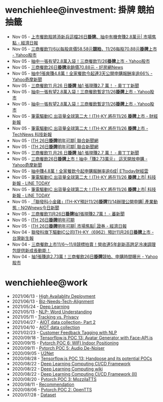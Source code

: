 # wenchiehlee@investment: 掛牌 競拍 抽籤 

<!-- rss start -->
- Nov 05 - [上市餐飲股將添新兵這檔26日<b>掛牌</b>、抽中有機會賺2.8萬元| 市場焦點 - 經濟日報](https://www.google.com/url?rct=j&sa=t&url=https://money.udn.com/money/story/5607/8339386&ct=ga&cd=CAIyIGMyMDFhNDU4NzAzY2ViODg6Y29tLnR3OnpoLVRXOlRX&usg=AOvVaw1arWOV7HXzL-oB_2Maf_Tf)
- Nov 05 - [三商餐飲11/6以每股底價58.58元<b>競拍</b>，11/26每股70.88元<b>掛牌</b>上市 - Yahoo股市](https://www.google.com/url?rct=j&sa=t&url=https://tw.stock.yahoo.com/news/%25E4%25B8%2589%25E5%2595%2586%25E9%25A4%2590%25E9%25A3%25B211-6%25E4%25BB%25A5%25E6%25AF%258F%25E8%2582%25A1%25E5%25BA%2595%25E5%2583%25B958-58%25E5%2585%2583%25E7%25AB%25B6%25E6%258B%258D-11-26%25E6%25AF%258F%25E8%2582%25A170-232543182.html&ct=ga&cd=CAIyIGMyMDFhNDU4NzAzY2ViODg6Y29tLnR3OnpoLVRXOlRX&usg=AOvVaw09prPse3mVEmoZjhd514kv)
- Nov 05 - [抽中一張有望2.8萬入袋！三商餐飲11/26<b>掛牌</b>上市 - Yahoo股市](https://www.google.com/url?rct=j&sa=t&url=https://tw.stock.yahoo.com/news/%25E6%258A%25BD%25E4%25B8%25AD%25E4%25B8%2580%25E5%25BC%25B5%25E6%259C%2589%25E6%259C%259B28%25E8%2590%25AC%25E5%2585%25A5%25E8%25A2%258B%25EF%25BC%2581%25E4%25B8%2589%25E5%2595%2586%25E9%25A4%2590%25E9%25A3%25B21126%25E6%258E%259B%25E7%2589%258C%25E4%25B8%258A%25E5%25B8%2582-040904104.html&ct=ga&cd=CAIyIDAyOWU0YTc5M2ViOGJkZDQ6Y29tLnR3OnpoLVRXOlRX&usg=AOvVaw3CB3NxEc9RgcGElIEsGdHG)
- Nov 05 - [三商餐飲26日<b>掛牌</b>承銷價70.88元 - 好房網News](https://www.google.com/url?rct=j&sa=t&url=https://news.housefun.com.tw/news/article/162869443470.html&ct=ga&cd=CAIyIDAyOWU0YTc5M2ViOGJkZDQ6Y29tLnR3OnpoLVRXOlRX&usg=AOvVaw02IR0xm-vhOrG0KI2r9k4N)
- Nov 05 - [抽中1張爽賺4.8萬！全家餐飲今起連3天公開申購報酬率逾66% - Yahoo奇摩新聞](https://www.google.com/url?rct=j&sa=t&url=https://tw.news.yahoo.com/%25E6%258A%25BD%25E4%25B8%25AD1%25E5%25BC%25B5%25E7%2588%25BD%25E8%25B3%25BA4-8%25E8%2590%25AC-%25E5%2585%25A8%25E5%25AE%25B6%25E9%25A4%2590%25E9%25A3%25B2%25E4%25BB%258A%25E8%25B5%25B7%25E9%2580%25A33%25E5%25A4%25A9%25E5%2585%25AC%25E9%2596%258B%25E7%2594%25B3%25E8%25B3%25BC-%25E5%25A0%25B1%25E9%2585%25AC%25E7%258E%2587%25E9%2580%25BE66-013900147.html&ct=ga&cd=CAIyIDAyOWU0YTc5M2ViOGJkZDQ6Y29tLnR3OnpoLVRXOlRX&usg=AOvVaw3fBhW7AWcqsnEtL7_wzl3Q)
- Nov 05 - [三商餐飲11 月26 日<b>掛牌</b> 抽1 張現賺2.7 萬！ - 奧丁丁新聞](https://www.google.com/url?rct=j&sa=t&url=https://news.owlting.com/articles/853590&ct=ga&cd=CAIyIDAyOWU0YTc5M2ViOGJkZDQ6Y29tLnR3OnpoLVRXOlRX&usg=AOvVaw3h2TMyGS8pgYUDPiqgiog9)
- Nov 05 - [抽中一張有望2.8萬入袋！三商餐飲暫定11/26<b>掛牌</b>上市 - Yahoo股市](https://www.google.com/url?rct=j&sa=t&url=https://tw.stock.yahoo.com/news/%25E6%258A%25BD%25E4%25B8%25AD%25E4%25B8%2580%25E5%25BC%25B5%25E6%259C%2589%25E6%259C%259B28%25E8%2590%25AC%25E5%2585%25A5%25E8%25A2%258B%25EF%25BC%2581%25E4%25B8%2589%25E5%2595%2586%25E9%25A4%2590%25E9%25A3%25B2%25E6%259A%25AB%25E5%25AE%259A1126%25E6%258E%259B%25E7%2589%258C%25E4%25B8%258A%25E5%25B8%2582-040904870.html&ct=ga&cd=CAIyIGMyMDFhNDU4NzAzY2ViODg6Y29tLnR3OnpoLVRXOlRX&usg=AOvVaw3K7dd_Y8G-o2eD7kiPsasb)
- Nov 05 - [抽中一張有望2.8萬入袋！三商餐飲暫定11/26<b>掛牌</b>上市 - Yahoo股市](https://www.google.com/url?rct=j&sa=t&url=https://tw.stock.yahoo.com/news/%25E6%258A%25BD%25E4%25B8%25AD%25E4%25B8%2580%25E5%25BC%25B5%25E6%259C%2589%25E6%259C%259B28%25E8%2590%25AC%25E5%2585%25A5%25E8%25A2%258B%25EF%25BC%2581%25E4%25B8%2589%25E5%2595%2586%25E9%25A4%2590%25E9%25A3%25B2%25E6%259A%25AB%25E5%25AE%259A1126%25E6%258E%259B%25E7%2589%258C%25E4%25B8%258A%25E5%25B8%2582-040904870.html&ct=ga&cd=CAIyIDAyOWU0YTc5M2ViOGJkZDQ6Y29tLnR3OnpoLVRXOlRX&usg=AOvVaw3K7dd_Y8G-o2eD7kiPsasb)
- Nov 05 - [筆電驅動IC 出貨量全球第二大！ITH-KY 將在11/26 <b>掛牌</b>上市 - 財經新報](https://www.google.com/url?rct=j&sa=t&url=https://finance.technews.tw/2024/11/04/aipc-ith/&ct=ga&cd=CAIyIGMyMDFhNDU4NzAzY2ViODg6Y29tLnR3OnpoLVRXOlRX&usg=AOvVaw1aiUzd-K8VpNxFfid-Ukh3)
- Nov 05 - [筆電驅動IC 出貨量全球第二大！ITH-KY 將在11/26 <b>掛牌</b>上市 - TechNews 科技新報](https://www.google.com/url?rct=j&sa=t&url=https://technews.tw/2024/11/04/aipc-ith/&ct=ga&cd=CAIyIDAyOWU0YTc5M2ViOGJkZDQ6Y29tLnR3OnpoLVRXOlRX&usg=AOvVaw0CRwr5zcz4C0-y5O1MCEDG)
- Nov 05 - [ITH 26日<b>掛牌</b>明年可期| 聯合新聞網](https://www.google.com/url?rct=j&sa=t&url=https://udn.com/news/story/7254/8337364&ct=ga&cd=CAIyIGMyMDFhNDU4NzAzY2ViODg6Y29tLnR3OnpoLVRXOlRX&usg=AOvVaw2yX-Zd8MEIFpH-1WwzLTWw)
- Nov 05 - [ITH 26日<b>掛牌</b>明年可期| 聯合新聞網](https://www.google.com/url?rct=j&sa=t&url=https://udn.com/news/story/7254/8337364&ct=ga&cd=CAIyIDAyOWU0YTc5M2ViOGJkZDQ6Y29tLnR3OnpoLVRXOlRX&usg=AOvVaw2yX-Zd8MEIFpH-1WwzLTWw)
- Nov 05 - [三商餐飲11 月26 日<b>掛牌</b> 抽1 張現賺2.7 萬！ - 奧丁丁新聞](https://www.google.com/url?rct=j&sa=t&url=https://news.owlting.com/articles/853590&ct=ga&cd=CAIyIGMyMDFhNDU4NzAzY2ViODg6Y29tLnR3OnpoLVRXOlRX&usg=AOvVaw3h2TMyGS8pgYUDPiqgiog9)
- Nov 05 - [三商餐飲26日<b>掛牌</b>上市！抽中「賺2.73萬元」 這天開放申購 - Yahoo奇摩新聞](https://www.google.com/url?rct=j&sa=t&url=https://tw.news.yahoo.com/%25E4%25B8%2589%25E5%2595%2586%25E9%25A4%2590%25E9%25A3%25B226%25E6%2597%25A5%25E6%258E%259B%25E7%2589%258C%25E4%25B8%258A%25E5%25B8%2582-%25E6%258A%25BD%25E4%25B8%25AD-%25E8%25B3%25BA2-73%25E8%2590%25AC%25E5%2585%2583-%25E9%2580%2599%25E5%25A4%25A9%25E9%2596%258B%25E6%2594%25BE%25E7%2594%25B3%25E8%25B3%25BC-214000775.html&ct=ga&cd=CAIyIGMyMDFhNDU4NzAzY2ViODg6Y29tLnR3OnpoLVRXOlRX&usg=AOvVaw15Njs_sNhESn3c-JTpk652)
- Nov 05 - [抽中賺4.8萬！全家餐飲今起申購報酬率逾6成| ETtoday財經雲](https://www.google.com/url?rct=j&sa=t&url=https://finance.ettoday.net/news/2848516&ct=ga&cd=CAIyIDAyOWU0YTc5M2ViOGJkZDQ6Y29tLnR3OnpoLVRXOlRX&usg=AOvVaw2KD31nN6_mbfh089RfDK8x)
- Nov 05 - [筆電驅動IC 出貨量全球第二大！ITH-KY 將在11/26 <b>掛牌</b>上市| 科技新報 - LINE TODAY](https://www.google.com/url?rct=j&sa=t&url=https://today.line.me/tw/v2/article/yzNl28v&ct=ga&cd=CAIyIGMyMDFhNDU4NzAzY2ViODg6Y29tLnR3OnpoLVRXOlRX&usg=AOvVaw2nUFAzVdQIIlGwHzV67xaO)
- Nov 05 - [筆電驅動IC 出貨量全球第二大！ITH-KY 將在11/26 <b>掛牌</b>上市| 科技新報 - LINE TODAY](https://www.google.com/url?rct=j&sa=t&url=https://today.line.me/tw/v2/article/yzNl28v&ct=ga&cd=CAIyIDAyOWU0YTc5M2ViOGJkZDQ6Y29tLnR3OnpoLVRXOlRX&usg=AOvVaw2nUFAzVdQIIlGwHzV67xaO)
- Nov 05 - [「聯發科小金雞」ITH-KY預計11/26<b>掛牌</b>11/14辦理公開申購| 產業動態 - NOWnews今日新聞](https://www.google.com/url?rct=j&sa=t&url=https://www.nownews.com/news/6572397&ct=ga&cd=CAIyIDAyOWU0YTc5M2ViOGJkZDQ6Y29tLnR3OnpoLVRXOlRX&usg=AOvVaw1nRHLfvs3hEY-Qt9_aMn9P)
- Nov 05 - [三商餐飲11月26日<b>掛牌</b>抽1張現賺2.7萬！ - 蕃新聞](https://www.google.com/url?rct=j&sa=t&url=https://n.yam.com/Article/20241104800864&ct=ga&cd=CAIyIDAyOWU0YTc5M2ViOGJkZDQ6Y29tLnR3OnpoLVRXOlRX&usg=AOvVaw3A8P9UxpeH-HpZU5MJyEDI)
- Nov 05 - [ITH 26日<b>掛牌</b>明年可期](https://www.google.com/url?rct=j&sa=t&url=https://www.sinotrade.com.tw/richclub/news/6728f68b32ba0c93311d3ada&ct=ga&cd=CAIyIDAyOWU0YTc5M2ViOGJkZDQ6Y29tLnR3OnpoLVRXOlRX&usg=AOvVaw3NTt-8fGr5-tzxETYC5UTy)
- Nov 05 - [ITH 26日<b>掛牌</b>明年可期| 市場焦點| 證券 - 經濟日報](https://www.google.com/url?rct=j&sa=t&url=https://money.udn.com/money/story/5607/8337364&ct=ga&cd=CAIyIDAyOWU0YTc5M2ViOGJkZDQ6Y29tLnR3OnpoLVRXOlRX&usg=AOvVaw2rmzYbESgriIM-QCPupfWo)
- Nov 04 - [聯發科旗下驅動IC公司ITH-KY（6962）預計11月26日<b>掛牌</b>上市 - 台灣新生報](https://www.google.com/url?rct=j&sa=t&url=https://www.tssdnews.com.tw/%3FFID%3D32%26CID%3D771422&ct=ga&cd=CAIyIGMyMDFhNDU4NzAzY2ViODg6Y29tLnR3OnpoLVRXOlRX&usg=AOvVaw1XscZkQKrtaBhZzTHoq20i)
- Nov 04 - [三商餐飲上市11/6～11/8競標拍賣！營收連5年創新高跨足冷凍調理包提供新成長動能！](https://www.google.com/url?rct=j&sa=t&url=https://news.pchome.com.tw/living/foodnext/20241104/index-73067595193969286009.html&ct=ga&cd=CAIyIGMyMDFhNDU4NzAzY2ViODg6Y29tLnR3OnpoLVRXOlRX&usg=AOvVaw3G8jKR3OEWP4DaC-Ym3KYx)
- Nov 04 - [抽1張賺逾2.73萬！三商餐飲26日<b>掛牌</b>競拍、申購時間曝光 - Yahoo股市](https://www.google.com/url?rct=j&sa=t&url=https://tw.stock.yahoo.com/news/%25E6%258A%25BD1%25E5%25BC%25B5%25E8%25B3%25BA%25E9%2580%25BE2-73%25E8%2590%25AC-%25E4%25B8%2589%25E5%2595%2586%25E9%25A4%2590%25E9%25A3%25B226%25E6%2597%25A5%25E6%258E%259B%25E7%2589%258C-%25E7%25AB%25B6%25E6%258B%258D-%25E7%2594%25B3%25E8%25B3%25BC%25E6%2599%2582%25E9%2596%2593%25E6%259B%259D%25E5%2585%2589-094138873.html&ct=ga&cd=CAIyIDAyOWU0YTc5M2ViOGJkZDQ6Y29tLnR3OnpoLVRXOlRX&usg=AOvVaw1LmCdO0SNVBgZ-zBwlukiy)
<!-- rss end -->

# wenchiehlee@work
<!-- _feed1_ start -->
- 2021/06/13 - [High Availablity Deployment](https://wenchiehlee.github.io/mkdocs/blog/2021/06/high-availablity-deployment/)
- 2021/06/13 - [Biz-Needs-Tech-Alignment](https://wenchiehlee.github.io/mkdocs/blog/2021/06/biz-needs-tech-alignment/)
- 2021/05/24 - [Deep Learning](https://wenchiehlee.github.io/mkdocs/blog/2021/05/deep-learning/)
- 2021/05/13 - [NLP- Word Understanding](https://wenchiehlee.github.io/mkdocs/blog/2021/05/nlp--word-understanding/)
- 2021/05/11 - [Tracking vs. Privacy](https://wenchiehlee.github.io/mkdocs/blog/2021/05/tracking-vs-privacy/)
- 2021/04/27 - [AIOT data collection- Part 2](https://wenchiehlee.github.io/mkdocs/blog/2021/04/aiot-data-collection--part-2/)
- 2021/04/10 - [AIOT data collection](https://wenchiehlee.github.io/mkdocs/blog/2021/04/aiot-data-collection/)
- 2021/02/23 - [Customer Feedback Tagging with NLP](https://wenchiehlee.github.io/mkdocs/blog/2021/02/customer-feedback-tagging-with-nlp/)
- 2020/09/18 - [Tensorflow.js POC 13: Avatar Generator with Face-API.js](https://wenchiehlee.github.io/mkdocs/blog/2020/09/tensorflowjs-poc-13-avatar-generator-with-face-apijs/)
- 2020/09/15 - [Pytorch POC 6: WIFI Indoor Positioning](https://wenchiehlee.github.io/mkdocs/blog/2020/09/pytorch-poc-6-wifi-indoor-positioning/)
- 2020/09/11 - [Pytorch POC 5: Audio De-Noiser](https://wenchiehlee.github.io/mkdocs/blog/2020/09/pytorch-poc-5-audio-de-noiser/)
- 2020/09/05 - [U2Net](https://wenchiehlee.github.io/mkdocs/blog/2020/09/u2net/)
- 2020/08/28 - [Tensorflow.js POC 13: Handpose and its potential POCs](https://wenchiehlee.github.io/mkdocs/blog/2020/08/tensorflowjs-poc-13-handpose-and-its-potential-pocs/)
- 2020/08/22 - [Deep Learning Computing CI/CD Framework](https://wenchiehlee.github.io/mkdocs/blog/2020/08/deep-learning-computing-cicd-framework/)
- 2020/08/22 - [Deep Learning Computing wiki](https://wenchiehlee.github.io/mkdocs/blog/2020/08/deep-learning-computing-wiki/)
- 2020/08/22 - [Deep Learning Computing CI/CD Framework (II)](https://wenchiehlee.github.io/mkdocs/blog/2020/08/deep-learning-computing-cicd-framework-ii/)
- 2020/08/20 - [Pytorch POC 3: MozzilaTTS](https://wenchiehlee.github.io/mkdocs/blog/2020/08/pytorch-poc-3-mozzilatts/)
- 2020/08/11 - [Recommendation](https://wenchiehlee.github.io/mkdocs/blog/2020/08/recommendation/)
- 2020/08/06 - [Pytorch POC 2: OpenTTS](https://wenchiehlee.github.io/mkdocs/blog/2020/08/pytorch-poc-2-opentts/)
- 2020/07/28 - [Dataset](https://wenchiehlee.github.io/mkdocs/blog/2020/07/dataset/)
<!-- _feed1_ end -->
